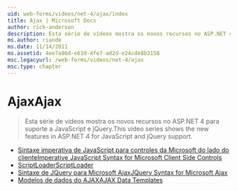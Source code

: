 ```yaml
---
uid: web-forms/videos/net-4/ajax/index
title: Ajax | Microsoft Docs
author: rick-anderson
description: Esta série de vídeos mostra os novos recursos no ASP.NET 4 para suporte a JavaScript e jQuery.
ms.author: riande
ms.date: 11/14/2011
ms.assetid: 4ee7a86d-e619-4fe7-ad2d-e24cde8b3158
msc.legacyurl: /web-forms/videos/net-4/ajax
msc.type: chapter
---
```

<a name="ajax"></a><span data-ttu-id="f9369-103">Ajax</span><span class="sxs-lookup"><span data-stu-id="f9369-103">Ajax</span></span>
====================
> <span data-ttu-id="f9369-104">Esta série de vídeos mostra os novos recursos no ASP.NET 4 para suporte a JavaScript e jQuery.</span><span class="sxs-lookup"><span data-stu-id="f9369-104">This video series shows the new features in ASP.NET 4 for JavaScript and jQuery support.</span></span>


- [<span data-ttu-id="f9369-105">Sintaxe imperativa de JavaScript para controles da Microsoft do lado do cliente</span><span class="sxs-lookup"><span data-stu-id="f9369-105">Imperative JavaScript Syntax for Microsoft Client Side Controls</span></span>](aspnet-4-quick-hit-imperative-javascript-syntax-for-microsoft-client-side-controls.md)
- [<span data-ttu-id="f9369-106">ScriptLoader</span><span class="sxs-lookup"><span data-stu-id="f9369-106">ScriptLoader</span></span>](aspnet-4-quick-hit-the-scriptloader.md)
- [<span data-ttu-id="f9369-107">Sintaxe de JQuery para Microsoft Ajax</span><span class="sxs-lookup"><span data-stu-id="f9369-107">JQuery Syntax for Microsoft Ajax</span></span>](aspnet-4-quick-hit-jquery-syntax-for-microsoft-ajax.md)
- [<span data-ttu-id="f9369-108">Modelos de dados do AJAX</span><span class="sxs-lookup"><span data-stu-id="f9369-108">AJAX Data Templates</span></span>](aspnet-4-quick-hit-ajax-data-templates.md)
